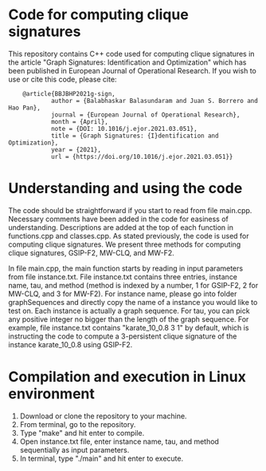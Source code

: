 # Code for computing clique signatures
This repository contains C++ code used for computing clique signatures in the article "Graph Signatures: Identification and Optimization" which has been published in European Journal of Operational Research. If you wish to use or cite this code, please cite:
        
        @article{BBJBHP2021g-sign,
                author = {Balabhaskar Balasundaram and Juan S. Borrero and Hao Pan},
                journal = {European Journal of Operational Research},
                month = {April},
                note = {DOI: 10.1016/j.ejor.2021.03.051},
                title = {Graph Signatures: {I}dentification and Optimization},
                year = {2021},
                url = {https://doi.org/10.1016/j.ejor.2021.03.051}}

# Understanding and using the code
The code should be straightforward if you start to read from file main.cpp. Necessary comments have been added in the code for easiness of understanding. Descriptions are added at the top of each function in functions.cpp and classes.cpp. As stated previously, the code is used for computing clique signatures. We present three methods for computing clique signatures, GSIP-F2, MW-CLQ, and MW-F2. 

In file main.cpp, the main function starts by reading in input parameters from file instance.txt. File instance.txt contains three entries, instance name, tau, and method (method is indexed by a number, 1 for GSIP-F2, 2 for MW-CLQ, and 3 for MW-F2). For instance name, please go into folder graphSequences and directly copy the name of a instance you would like to test on. Each instance is actually a graph sequence. For tau, you can pick any positive integer no bigger than the length of the graph sequence. For example, file instance.txt contains "karate_10_0.8 3 1" by default, which is instructing the code to compute a 3-persistent clique signature of the instance karate_10_0.8 using GSIP-F2. 

# Compilation and execution in Linux environment
1. Download or clone the repository to your machine. 
2. From terminal, go to the repository. 
3. Type "make" and hit enter to compile. 
4. Open instance.txt file, enter instance name, tau, and method sequentially as input parameters. 
5. In terminal, type "./main" and hit enter to execute. 
